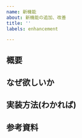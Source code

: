 ```yaml
---
name: 新機能
about: 新機能の追加、改善
title: ''
labels: enhancement

---
```


## 概要

## なぜ欲しいか


## 実装方法(わかれば)


## 参考資料
